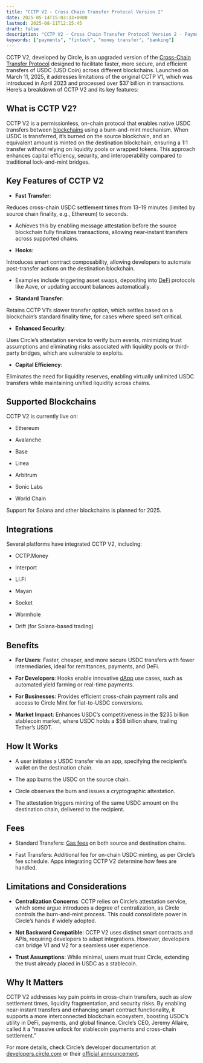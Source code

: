 ```yaml
---
title: "CCTP V2 - Cross Chain Transfer Protocol Version 2"
date: 2025-05-14T15:03:33+0000
lastmod: 2025-08-11T12:15:45
draft: false
description: "CCTP V2 - Cross Chain Transfer Protocol Version 2 - Payment industry knowledge and insights"
keywords: ["payments", "fintech", "money transfer", "banking"]
---
```


CCTP V2, developed by Circle, is an upgraded version of the [Cross-Chain Transfer Protocol](https://faisalkhanllc.xyz/resources/payments-wiki/c/cross-chain-transfer-protocol/) designed to facilitate faster, more secure, and efficient transfers of USDC (USD Coin) across different blockchains. Launched on March 11, 2025, it addresses limitations of the original CCTP V1, which was introduced in April 2023 and processed over $37 billion in transactions. Here’s a breakdown of CCTP V2 and its key features:

## What is CCTP V2?

CCTP V2 is a permissionless, on-chain protocol that enables native USDC transfers between [blockchains](https://faisalkhanllc.xyz/resources/payments-wiki/b/blockchain/) using a burn-and-mint mechanism. When USDC is transferred, it’s burned on the source blockchain, and an equivalent amount is minted on the destination blockchain, ensuring a 1:1 transfer without relying on liquidity pools or wrapped tokens. This approach enhances capital efficiency, security, and interoperability compared to traditional lock-and-mint bridges.

## Key Features of CCTP V2

- **Fast Transfer**:

Reduces cross-chain USDC settlement times from 13–19 minutes (limited by source chain finality, e.g., Ethereum) to seconds.

- Achieves this by enabling message attestation before the source blockchain fully finalizes transactions, allowing near-instant transfers across supported chains.

- **Hooks**:

Introduces smart contract composability, allowing developers to automate post-transfer actions on the destination blockchain.

- Examples include triggering asset swaps, depositing into [DeFi](https://faisalkhanllc.xyz/resources/payments-wiki/d/decentralized-finance-defi/) protocols like Aave, or updating account balances automatically.

- **Standard Transfer**:

Retains CCTP V1’s slower transfer option, which settles based on a blockchain’s standard finality time, for cases where speed isn’t critical.

- **Enhanced Security**:

Uses Circle’s attestation service to verify burn events, minimizing trust assumptions and eliminating risks associated with liquidity pools or third-party bridges, which are vulnerable to exploits.

- **Capital Efficiency**:

Eliminates the need for liquidity reserves, enabling virtually unlimited USDC transfers while maintaining unified liquidity across chains.

## Supported Blockchains

CCTP V2 is currently live on:

- Ethereum

- Avalanche

- Base

- Linea

- Arbitrum

- Sonic Labs

- World Chain

Support for Solana and other blockchains is planned for 2025.

## Integrations

Several platforms have integrated CCTP V2, including:

- CCTP.Money

- Interport

- LI.FI

- Mayan

- Socket

- Wormhole

- Drift (for Solana-based trading)

## Benefits

- **For Users**: Faster, cheaper, and more secure USDC transfers with fewer intermediaries, ideal for remittances, payments, and DeFi.

- **For Developers**: Hooks enable innovative [dApp](https://faisalkhanllc.xyz/resources/payments-wiki/d/decentralized-applications-dapps/) use cases, such as automated yield farming or real-time payments.

- **For Businesses**: Provides efficient cross-chain payment rails and access to Circle Mint for fiat-to-USDC conversions.

- **Market Impact**: Enhances USDC’s competitiveness in the $235 billion stablecoin market, where USDC holds a $58 billion share, trailing Tether’s USDT.

## How It Works

- A user initiates a USDC transfer via an app, specifying the recipient’s wallet on the destination chain.

- The app burns the USDC on the source chain.

- Circle observes the burn and issues a cryptographic attestation.

- The attestation triggers minting of the same USDC amount on the destination chain, delivered to the recipient.

## Fees

- Standard Transfers: [Gas fees](https://faisalkhanllc.xyz/resources/payments-wiki/g/gas-fee/) on both source and destination chains.

- Fast Transfers: Additional fee for on-chain USDC minting, as per Circle’s fee schedule. Apps integrating CCTP V2 determine how fees are handled.

## Limitations and Considerations

- **Centralization Concerns**: CCTP relies on Circle’s attestation service, which some argue introduces a degree of centralization, as Circle controls the burn-and-mint process. This could consolidate power in Circle’s hands if widely adopted.

- **Not Backward Compatible**: CCTP V2 uses distinct smart contracts and APIs, requiring developers to adapt integrations. However, developers can bridge V1 and V2 for a seamless user experience.

- **Trust Assumptions**: While minimal, users must trust Circle, extending the trust already placed in USDC as a stablecoin.

## Why It Matters

CCTP V2 addresses key pain points in cross-chain transfers, such as slow settlement times, liquidity fragmentation, and security risks. By enabling near-instant transfers and enhancing smart contract functionality, it supports a more interconnected blockchain ecosystem, boosting USDC’s utility in DeFi, payments, and global finance. Circle’s CEO, Jeremy Allaire, called it a “massive unlock for stablecoin payments and cross-chain settlement.”

For more details, check Circle’s developer documentation at [developers.circle.com](https://developers.circle.com/stablecoins/cctp-getting-started) or their [official announcement](https://www.circle.com/cross-chain-transfer-protocol).